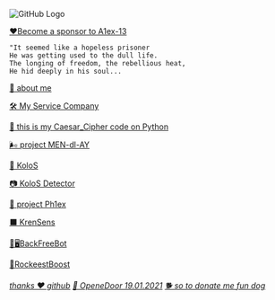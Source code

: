    ![GitHub Logo](https://a1ex-13.github.io/m45.jpg.svg)
   
   [❤️Become a sponsor to A1ex-13](https://a1ex-13.github.io/me/817D3C27-3D8B-4AD9-AC8E-561B3CCD3453.jpeg)
```
"It seemed like a hopeless prisoner
He was getting used to the dull life. 
The longing of freedom, the rebellious heat, 
He hid deeply in his soul...
```

[🧔 about me](https://a1ex-13.github.io/me/1)

[ 🛠️ My Service Company](https://a1ex-13.github.io/service/main)

[🐍 this is my Caesar_Cipher code on Python](https://a1ex-13.github.io/Caesar_Cipher/Caesar_Cipher)

[🌬️ project MEN-dl-AY](https://a1ex-13.github.io/MEN-dl-AY/MEN-dl-AY)

[🌾  KoloS](https://a1ex-13.github.io/kolos/KoloS)

[📷  KoloS Detector](https://a1ex-13.github.io/kolosd/KoloSD)

[🌊 project Ph1ex](https://a1ex-13.github.io/Phlex/Phlex)

[⬛ KrenSens](https://a1ex-13.github.io/KrenSens/KrenSens.html)  

[🤖🖥️BackFreeBot](https://github.com/A1ex-13/BackFreeBot)  

[🚀RockeestBoost](https://a1ex-13.github.io/RockeetBoost/RockeetBoost.html)
 
###### [thanks ❤️ github](https://github.com/) [🎈 OpeneDoor 19.01.2021](https://img1.goodfon.ru/original/1956x1294/e/df/kreativ-gorod-smog-chelovek.jpg)  [🐕 so to donate me fun dog](https://a1ex-13.github.io/me/DOGE.jpg)



     

